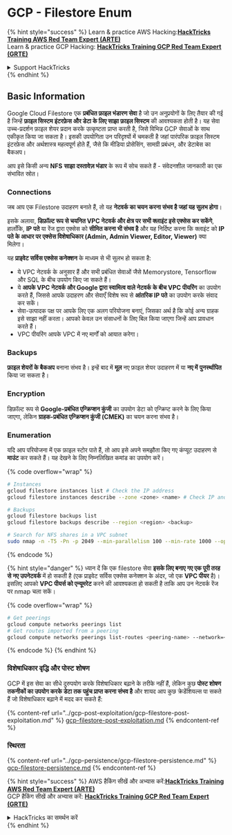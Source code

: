 # GCP - Filestore Enum

{% hint style="success" %}
Learn & practice AWS Hacking:<img src="../../../.gitbook/assets/image (1) (1) (1).png" alt="" data-size="line">[**HackTricks Training AWS Red Team Expert (ARTE)**](https://training.hacktricks.xyz/courses/arte)<img src="../../../.gitbook/assets/image (1) (1) (1).png" alt="" data-size="line">\
Learn & practice GCP Hacking: <img src="../../../.gitbook/assets/image (2).png" alt="" data-size="line">[**HackTricks Training GCP Red Team Expert (GRTE)**<img src="../../../.gitbook/assets/image (2).png" alt="" data-size="line">](https://training.hacktricks.xyz/courses/grte)

<details>

<summary>Support HackTricks</summary>

* Check the [**subscription plans**](https://github.com/sponsors/carlospolop)!
* **Join the** 💬 [**Discord group**](https://discord.gg/hRep4RUj7f) or the [**telegram group**](https://t.me/peass) or **follow** us on **Twitter** 🐦 [**@hacktricks\_live**](https://twitter.com/hacktricks_live)**.**
* **Share hacking tricks by submitting PRs to the** [**HackTricks**](https://github.com/carlospolop/hacktricks) and [**HackTricks Cloud**](https://github.com/carlospolop/hacktricks-cloud) github repos.

</details>
{% endhint %}

## Basic Information

Google Cloud Filestore एक **प्रबंधित फ़ाइल भंडारण सेवा** है जो उन अनुप्रयोगों के लिए तैयार की गई है जिन्हें **फ़ाइल सिस्टम इंटरफ़ेस और डेटा के लिए साझा फ़ाइल सिस्टम** की आवश्यकता होती है। यह सेवा उच्च-प्रदर्शन फ़ाइल शेयर प्रदान करके उत्कृष्टता प्राप्त करती है, जिसे विभिन्न GCP सेवाओं के साथ एकीकृत किया जा सकता है। इसकी उपयोगिता उन परिदृश्यों में चमकती है जहां पारंपरिक फ़ाइल सिस्टम इंटरफ़ेस और अर्थशास्त्र महत्वपूर्ण होते हैं, जैसे कि मीडिया प्रोसेसिंग, सामग्री प्रबंधन, और डेटाबेस का बैकअप।

आप इसे किसी अन्य **NFS** **साझा दस्तावेज़ भंडार** के रूप में सोच सकते हैं - संवेदनशील जानकारी का एक संभावित स्रोत।

### Connections

जब आप एक Filestore उदाहरण बनाते हैं, तो यह **नेटवर्क का चयन करना संभव है जहां यह सुलभ होगा**।

इसके अलावा, **डिफ़ॉल्ट रूप से चयनित VPC नेटवर्क और क्षेत्र पर सभी क्लाइंट इसे एक्सेस कर सकेंगे**, हालाँकि, **IP पते** या रेंज द्वारा एक्सेस को **सीमित करना भी संभव है** और यह निर्दिष्ट करना कि क्लाइंट को **IP पते के आधार पर एक्सेस विशेषाधिकार (Admin, Admin Viewer, Editor, Viewer)** क्या मिलेगा।

यह **प्राइवेट सर्विस एक्सेस कनेक्शन** के माध्यम से भी सुलभ हो सकता है:

* ये VPC नेटवर्क के अनुसार हैं और सभी प्रबंधित सेवाओं जैसे Memorystore, Tensorflow और SQL के बीच उपयोग किए जा सकते हैं।
* ये **आपके VPC नेटवर्क और Google द्वारा स्वामित्व वाले नेटवर्क के बीच VPC पीयरिंग** का उपयोग करते हैं, जिससे आपके उदाहरण और सेवाएँ विशेष रूप से **आंतरिक IP पते** का उपयोग करके संवाद कर सकें।
* सेवा-उत्पादक पक्ष पर आपके लिए एक अलग परियोजना बनाएं, जिसका अर्थ है कि कोई अन्य ग्राहक इसे साझा नहीं करता। आपको केवल उन संसाधनों के लिए बिल किया जाएगा जिन्हें आप प्रावधान करते हैं।
* VPC पीयरिंग आपके VPC में नए मार्गों को आयात करेगा।

### Backups

**फ़ाइल शेयरों के बैकअप** बनाना संभव है। इन्हें बाद में **मूल** नए फ़ाइल शेयर उदाहरण में या **नए में** **पुनर्स्थापित** किया जा सकता है।

### Encryption

डिफ़ॉल्ट रूप से **Google-प्रबंधित एन्क्रिप्शन कुंजी** का उपयोग डेटा को एन्क्रिप्ट करने के लिए किया जाएगा, लेकिन **ग्राहक-प्रबंधित एन्क्रिप्शन कुंजी (CMEK)** का चयन करना संभव है।

### Enumeration

यदि आप परियोजना में एक फ़ाइल स्टोर पाते हैं, तो आप इसे अपने समझौता किए गए कंप्यूट उदाहरण से **माउंट** कर सकते हैं। यह देखने के लिए निम्नलिखित कमांड का उपयोग करें।

{% code overflow="wrap" %}
```bash
# Instances
gcloud filestore instances list # Check the IP address
gcloud filestore instances describe --zone <zone> <name> # Check IP and access restrictions

# Backups
gcloud filestore backups list
gcloud filestore backups describe --region <region> <backup>

# Search for NFS shares in a VPC subnet
sudo nmap -n -T5 -Pn -p 2049 --min-parallelism 100 --min-rate 1000 --open 10.99.160.2/20
```
{% endcode %}

{% hint style="danger" %}
ध्यान दें कि एक filestore सेवा **इसके लिए बनाए गए एक पूरी तरह से नए उपनेटवर्क** में हो सकती है (एक प्राइवेट सर्विस एक्सेस कनेक्शन के अंदर, जो एक **VPC पीयर** है)।\
इसलिए आपको **VPC पीयर्स को एन्यूमरेट** करने की आवश्यकता हो सकती है ताकि आप उन नेटवर्क रेंज पर nmap चला सकें।

{% code overflow="wrap" %}
```bash
# Get peerings
gcloud compute networks peerings list
# Get routes imported from a peering
gcloud compute networks peerings list-routes <peering-name> --network=<network-name> --region=<region> --direction=INCOMING
```
{% endcode %}
{% endhint %}

### विशेषाधिकार वृद्धि और पोस्ट शोषण

GCP में इस सेवा का सीधे दुरुपयोग करके विशेषाधिकार बढ़ाने के तरीके नहीं हैं, लेकिन कुछ **पोस्ट शोषण तकनीकों का उपयोग करके डेटा तक पहुंच प्राप्त करना संभव है** और शायद आप कुछ क्रेडेंशियल्स पा सकते हैं जो विशेषाधिकार बढ़ाने में मदद कर सकते हैं:

{% content-ref url="../gcp-post-exploitation/gcp-filestore-post-exploitation.md" %}
[gcp-filestore-post-exploitation.md](../gcp-post-exploitation/gcp-filestore-post-exploitation.md)
{% endcontent-ref %}

### स्थिरता

{% content-ref url="../gcp-persistence/gcp-filestore-persistence.md" %}
[gcp-filestore-persistence.md](../gcp-persistence/gcp-filestore-persistence.md)
{% endcontent-ref %}

{% hint style="success" %}
AWS हैकिंग सीखें और अभ्यास करें:<img src="../../../.gitbook/assets/image (1) (1) (1).png" alt="" data-size="line">[**HackTricks Training AWS Red Team Expert (ARTE)**](https://training.hacktricks.xyz/courses/arte)<img src="../../../.gitbook/assets/image (1) (1) (1).png" alt="" data-size="line">\
GCP हैकिंग सीखें और अभ्यास करें: <img src="../../../.gitbook/assets/image (2).png" alt="" data-size="line">[**HackTricks Training GCP Red Team Expert (GRTE)**<img src="../../../.gitbook/assets/image (2).png" alt="" data-size="line">](https://training.hacktricks.xyz/courses/grte)

<details>

<summary>HackTricks का समर्थन करें</summary>

* [**सदस्यता योजनाओं**](https://github.com/sponsors/carlospolop) की जांच करें!
* **💬 [**Discord समूह**](https://discord.gg/hRep4RUj7f) या [**टेलीग्राम समूह**](https://t.me/peass) में शामिल हों या **Twitter** 🐦 [**@hacktricks\_live**](https://twitter.com/hacktricks_live)** पर हमें **फॉलो** करें।**
* **हैकिंग तकनीकों को साझा करें और [**HackTricks**](https://github.com/carlospolop/hacktricks) और [**HackTricks Cloud**](https://github.com/carlospolop/hacktricks-cloud) गिटहब रिपोजिटरी में PR सबमिट करें।**

</details>
{% endhint %}
